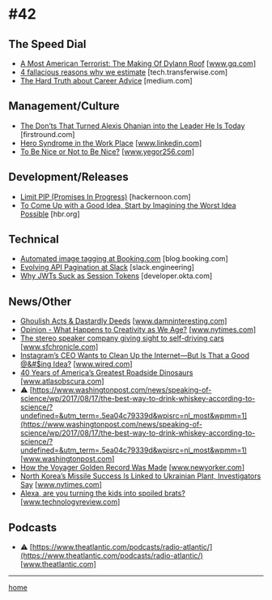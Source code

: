 # #42

## The Speed Dial
* [A Most American Terrorist: The Making Of Dylann Roof](https://www.gq.com/story/dylann-roof-making-of-an-american-terrorist) [www.gq.com]
* [4 fallacious reasons why we estimate](http://tech.transferwise.com/4-fallacious-reasons-why-we-estimate/) [tech.transferwise.com]
* [The Hard Truth about Career Advice](https://medium.com/@katieaburke16/the-hard-truth-about-career-advice-8bad1cb3130b) [medium.com]

## Management/Culture
* [The Don’ts That Turned Alexis Ohanian into the Leader He Is Today](http://firstround.com/review/the-donts-that-turned-alexis-ohanian-into-the-leader-he-is-today/) [firstround.com]
* [Hero Syndrome in the Work Place](https://www.linkedin.com/pulse/hero-syndrome-work-place-lance-charlton) [www.linkedin.com]
* [To Be Nice or Not to Be Nice?](http://www.yegor256.com/2017/08/22/to-be-nice-or-not.html) [www.yegor256.com]

## Development/Releases
* [Limit PIP (Promises In Progress)](https://hackernoon.com/limit-pip-promises-in-progress-d77774802bbd) [hackernoon.com]
* [To Come Up with a Good Idea, Start by Imagining the Worst Idea Possible](https://hbr.org/2017/08/to-come-up-with-a-good-idea-start-by-imagining-the-worst-idea-possible) [hbr.org]

## Technical
* [Automated image tagging at Booking.com](https://blog.booking.com/automated-image-tagging-at-booking.com.html) [blog.booking.com]
* [Evolving API Pagination at Slack](https://slack.engineering/evolving-api-pagination-at-slack-1c1f644f8e12) [slack.engineering]
* [Why JWTs Suck as Session Tokens](https://developer.okta.com/blog/2017/08/17/why-jwts-suck-as-session-tokens) [developer.okta.com]

## News/Other
* [Ghoulish Acts & Dastardly Deeds](https://www.damninteresting.com/ghoulish-acts-dastardly-deeds/) [www.damninteresting.com]
* [Opinion - What Happens to Creativity as We Age?](https://www.nytimes.com/2017/08/19/opinion/sunday/what-happens-to-creativity-as-we-age.html?mcubz=0) [www.nytimes.com]
* [The stereo speaker company giving sight to self-driving cars](http://www.sfchronicle.com/news/article/The-stereo-speaker-company-giving-sight-to-11816485.php) [www.sfchronicle.com]
* [Instagram’s CEO Wants to Clean Up the Internet—But Is That a Good @&#$ing Idea?](https://www.wired.com/2017/08/instagram-kevin-systrom-wants-to-clean-up-the-internet/) [www.wired.com]
* [40 Years of America’s Greatest Roadside Dinosaurs](http://www.atlasobscura.com/articles/roadside-dinosaurs-concrete-americana) [www.atlasobscura.com]
* &#9888; [https://www.washingtonpost.com/news/speaking-of-science/wp/2017/08/17/the-best-way-to-drink-whiskey-according-to-science/?undefined=&utm_term=.5ea04c79339d&wpisrc=nl_most&wpmm=1](https://www.washingtonpost.com/news/speaking-of-science/wp/2017/08/17/the-best-way-to-drink-whiskey-according-to-science/?undefined=&utm_term=.5ea04c79339d&wpisrc=nl_most&wpmm=1) [www.washingtonpost.com]
* [How the Voyager Golden Record Was Made](http://www.newyorker.com/tech/elements/voyager-golden-record-40th-anniversary-timothy-ferris) [www.newyorker.com]
* [North Korea’s Missile Success Is Linked to Ukrainian Plant, Investigators Say](https://www.nytimes.com/2017/08/14/world/asia/north-korea-missiles-ukraine-factory.html?_r=0) [www.nytimes.com]
* [Alexa, are you turning the kids into spoiled brats?](https://www.technologyreview.com/s/608430/growing-up-with-alexa/) [www.technologyreview.com]

## Podcasts
* &#9888; [https://www.theatlantic.com/podcasts/radio-atlantic/](https://www.theatlantic.com/podcasts/radio-atlantic/) [www.theatlantic.com]
___
[home](index.md)
